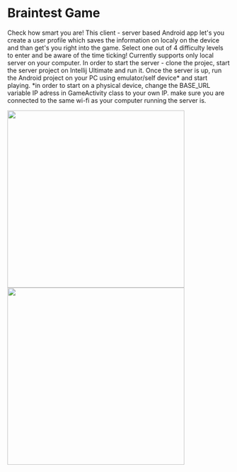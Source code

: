 # Braintest Game

Check how smart you are! 
This client - server based Android app let's you create a user profile which saves the information on localy on the device and than get's you right into the game. Select one out of 4 difficulty levels to enter and be aware of the time ticking! 
Currently supports only local server on your computer. In order to start the server - clone the projec, start the server project on Intellij Ultimate and run it. Once the server is up, run the Android project on your PC using emulator/self device* and start playing. 
*in order to start on a physical device, change the BASE_URL variable IP adress in GameActivity class to your own IP. make sure you are connected to the same wi-fi as your computer running the server is. 

<img src="https://github.com/alonsd/braintest-game/blob/master/braintest_game.jpeg" width="400"/>           <img src="https://github.com/alonsd/braintest-game/blob/master/braintest_user_details.jpeg" width="400"/>


